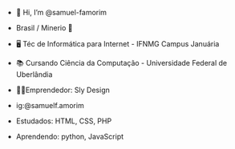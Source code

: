 - 👋 Hi, I’m @samuel-famorim
-  Brasil / Minerio 🔺
- 🖥️ Téc de Informática para Internet - IFNMG Campus Januária 
- 📚 Cursando Ciência da Computação - Universidade Federal de Uberlândia 
- 👨‍💻Emprendedor: Sly Design
- ig:@samuelf.amorim

- Estudados: HTML, CSS, PHP
- Aprendendo: python, JavaScript

<!---
samuel-famorim/samuel-famorim is a ✨ special ✨ repository because its `README.md` (this file) appears on your GitHub profile.
You can click the Preview link to take a look at your changes.
--->
